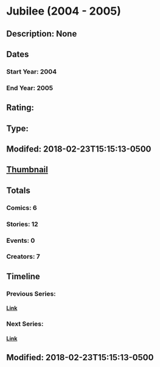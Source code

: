 # Jubilee (2004 - 2005)
## Description: None
## Dates
### Start Year: 2004
### End Year: 2005
## Rating: 
## Type: 
## Modifed: 2018-02-23T15:15:13-0500
## [Thumbnail](http://i.annihil.us/u/prod/marvel/i/mg/c/03/5a9076378146b.jpg)
## Totals
### Comics: 6
### Stories: 12
### Events: 0
### Creators: 7
## Timeline
### Previous Series: 
#### [Link]()
### Next Series: 
#### [Link]()
## Modified: 2018-02-23T15:15:13-0500